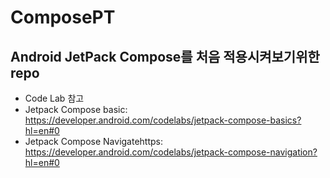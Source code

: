 # ComposePT
## Android JetPack Compose를 처음 적용시켜보기위한 repo
- Code Lab 참고
- Jetpack Compose basic: https://developer.android.com/codelabs/jetpack-compose-basics?hl=en#0
- Jetpack Compose Navigatehttps: https://developer.android.com/codelabs/jetpack-compose-navigation?hl=en#0
